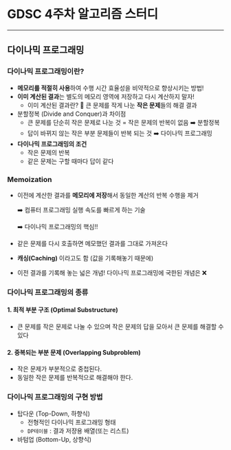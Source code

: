 # GDSC 4주차 알고리즘 스터디
---
## 다이나믹 프로그래밍

### 다이나믹 프로그래밍이란?
- **메모리를 적절히 사용**하여 수행 시간 효율성을 비약적으로 향상시키는 방법!
- **이미 계산된 결과**는 별도의 메모리 영역에 저장하고 다시 계산하지 말자!
    - 이미 계산된 결과란? 🤔 큰 문제를 작게 나눈 **작은 문제**들의 해결 결과
- 분할정복 (Divide and Conquer)과 차이점
    - 큰 문제를 단순히 작은 문제로 나눈 것 = 작은 문제의 반복이 없음 ➡️ 분할정복
    - 답이 바뀌지 않는 작은 부분 문제들이 반복 되는 것 ➡️ 다이나믹 프로그래밍
- **다이나믹 프로그래밍의 조건**
    - 작은 문제의 반복
    - 같은 문제는 구할 때마다 답이 같다

### Memoization
- 이전에 계산한 결과를 **메모리에 저장**해서 동일한 계산의 반복 수행을 제거

    ➡️ 컴퓨터 프로그래밍 실행 속도를 빠르게 하는 기술

    ➡️ 다이나믹 프로그래밍의 핵심!!
- 같은 문제를 다시 호출하면 메모했던 결과를 그대로 가져온다
- **캐싱(Caching)** 이라고도 함 (값을 기록해놓기 때문에)
- 이전 결과를 기록해 놓는 넓은 개념! 다이나믹 프로그래밍에 국한된 개념은 ❌

### 다이나믹 프로그래밍의 종류

#### 1. 최적 부분 구조 (Optimal Substructure)
- 큰 문제를 작은 문제로 나눌 수 있으며 작은 문제의 답을 모아서 큰 문제를 해결할 수 있다

#### 2. 중복되는 부분 문제 (Overlapping Subproblem)
- 작은 문제가 부분적으로 중첩된다.
- 동일한 작은 문제를 반복적으로 해결해야 한다.

### 다이나믹 프로그래밍의 구현 방법
- 탑다운 (Top-Down, 하향식)
    - 전형적인 다이나믹 프로그래밍 형태
    - `DP테이블` : 결과 저쟝용 배열(또는 리스트)
- 바텀업 (Bottom-Up, 상향식)

